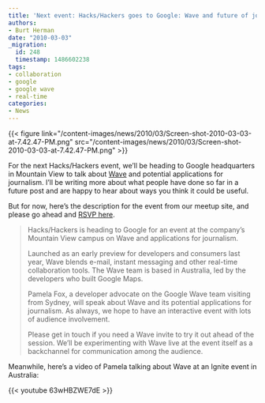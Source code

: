 ```yaml
---
title: 'Next event: Hacks/Hackers goes to Google: Wave and future of journalism'
authors:
- Burt Herman
date: "2010-03-03"
_migration:
  id: 248
  timestamp: 1486602238
tags:
- collaboration
- google
- google wave
- real-time
categories:
- News
---
```


{{< figure link="/content-images/news/2010/03/Screen-shot-2010-03-03-at-7.42.47-PM.png" src="/content-images/news/2010/03/Screen-shot-2010-03-03-at-7.42.47-PM.png" >}}

For the next Hacks/Hackers event, we&#8217;ll be heading to Google headquarters in Mountain View to talk about [Wave][1] and potential applications for journalism. I&#8217;ll be writing more about what people have done so far in a future post and are happy to hear about ways you think it could be useful.

But for now, here&#8217;s the description for the event from our meetup site, and please go ahead and [RSVP here][2].

> Hacks/Hackers is heading to Google for an event at the company&#8217;s Mountain View campus on Wave and applications for journalism.
> 
> Launched as an early preview for developers and consumers last year, Wave blends e-mail, instant messaging and other real-time collaboration tools. The Wave team is based in Australia, led by the developers who built Google Maps.
> 
> Pamela Fox, a developer advocate on the Google Wave team visiting from Sydney, will speak about Wave and its potential applications for journalism. As always, we hope to have an interactive event with lots of audience involvement.
> 
> Please get in touch if you need a Wave invite to try it out ahead of the session. We&#8217;ll be experimenting with Wave live at the event itself as a backchannel for communication among the audience.

Meanwhile, here&#8217;s a video of Pamela talking about Wave at an Ignite event in Australia:

{{< youtube 63wHBZWE7dE >}}

 [1]: http://wave.google.com
 [2]: http://www.meetup.com/hacksandhackers/calendar/12777892/?from=list&offset=0